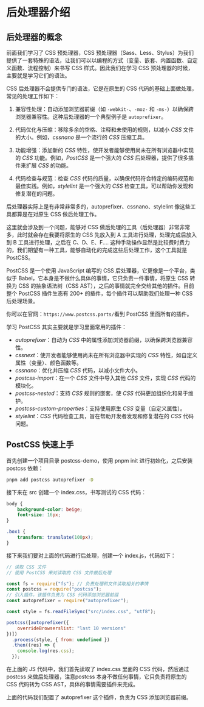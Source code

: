 <!--
 * @Author: zt zhoutao@ydmob.com
 * @Date: 2024-05-17 18:16:25
 * @LastEditors: zt zhoutao@ydmob.com
 * @LastEditTime: 2024-05-17 18:20:44
 * @FilePath: /CSS-engineering/2.后处理器/01后处理器介绍.md
 * @Description: 这是默认设置,请设置`customMade`, 打开koroFileHeader查看配置 进行设置: https://github.com/OBKoro1/koro1FileHeader/wiki/%E9%85%8D%E7%BD%AE
-->
# 后处理器介绍

## 后处理器的概念

前面我们学习了 CSS 预处理器，CSS 预处理器（Sass、Less、Stylus）为我们提供了一套特殊的语法，让我们可以以编程的方式（变量、嵌套、内置函数、自定义函数、流程控制）来书写 CSS 样式。因此我们在学习 CSS 预处理器的时候，主要就是学习它们的语法。

CSS 后处理器不会提供专门的语法，它是在原生的 CSS 代码的基础上面做处理，常见的处理工作如下：

1. 兼容性处理：自动添加浏览器前缀（如 ``-webkit-``、``-moz-`` 和 ``-ms-``）以确保跨浏览器兼容性。这种后处理器的一个典型例子是 ``autoprefixer``。

2. 代码优化与压缩：移除多余的空格、注释和未使用的规则，以减小 *CSS* 文件的大小。例如，*cssnano* 是一个流行的 *CSS* 压缩工具。

3. 功能增强：添加新的 *CSS* 特性，使开发者能够使用尚未在所有浏览器中实现的 *CSS* 功能。例如，*PostCSS* 是一个强大的 *CSS* 后处理器，提供了很多插件来扩展 *CSS* 的功能。

4. 代码检查与规范：检查 *CSS* 代码的质量，以确保代码符合特定的编码规范和最佳实践。例如，*stylelint* 是一个强大的 *CSS* 检查工具，可以帮助你发现和修复潜在的问题。

后处理器实际上是有非常非常多的，autoprefixer、cssnano、stylelint 像这些工具都算是在对原生 CSS 做后处理工作。

这里就会涉及到一个问题，能够对 CSS 做后处理的工具（后处理器）非常非常多，此时就会存在我要将原生的 CSS 先放入到 A 工具进行处理，处理完成后放入到 B 工具进行处理，之后在 C、D、E、F.... 这种手动操作显然是比较费时费力的，我们期望有一种工具，能够自动化的完成这些后处理工作，这个工具就是 PostCSS。

PostCSS 是一个使用 JavaScript 编写的 CSS 后处理器，它更像是一个平台，类似于 Babel，它本身是不做什么具体的事情，它只负责一件事情，将原生 CSS 转换为 CSS 的抽象语法树（CSS AST），之后的事情就完全交给其他的插件。目前整个 PostCSS 插件生态有 200+ 的插件，每个插件可以帮助我们处理一种 CSS 后处理场景。

你可以在官网：``https://www.postcss.parts/``看到 PostCSS 里面所有的插件。

学习 PostCSS 其实主要就是学习里面常用的插件：

- *autoprefixer*：自动为 *CSS* 中的属性添加浏览器前缀，以确保跨浏览器兼容性。
- *cssnext*：使开发者能够使用尚未在所有浏览器中实现的 *CSS* 特性，如自定义属性（变量）、颜色函数等。
- *cssnano*：优化并压缩 *CSS* 代码，以减小文件大小。
- *postcss-import*：在一个 *CSS* 文件中导入其他 *CSS* 文件，实现 *CSS* 代码的模块化。
- *postcss-nested*：支持 *CSS* 规则的嵌套，使 *CSS* 代码更加组织化和易于维护。
- *postcss-custom-properties*：支持使用原生 *CSS* 变量（自定义属性）。
- *stylelint*：*CSS* 代码检查工具，旨在帮助开发者发现和修复潜在的 *CSS* 代码问题。

## PostCSS 快速上手

首先创建一个项目目录 postcss-demo，使用 pnpm init 进行初始化，之后安装 postcss 依赖：

```bash
pnpm add postcss autoprefixer -D
```

接下来在 src 创建一个 index.css，书写测试的 CSS 代码：

```css
body {
    background-color: beige;
    font-size: 16px;
}

.box1 {
    transform: translate(100px);
}
```

接下来我们要对上面的代码进行后处理，创建一个 index.js，代码如下：

```js
// 读取 CSS 文件
// 使用 PostCSS 来对读取的 CSS 文件做后处理

const fs = require("fs"); // 负责处理和文件读取相关的事情
const postcss = require("postcss");
// 引入插件，该插件负责为 CSS 代码添加浏览器前缀
const autoprefixer = require("autoprefixer");

const style = fs.readFileSync("src/index.css", "utf8");

postcss([autoprefixer({
    overrideBrowserslist: "last 10 versions"
})])
  .process(style, { from: undefined })
  .then((res) => {
    console.log(res.css);
  });

```

在上面的 JS 代码中，我们首先读取了 index.css 里面的 CSS 代码，然后通过 postcss 来做后处理器，注意postcss 本身不做任何事情，它只负责将原生的 CSS 代码转为 CSS AST，具体的事情需要插件来完成。

上面的代码我们配置了 autoprefixer 这个插件，负责为 CSS 添加浏览器前缀。
